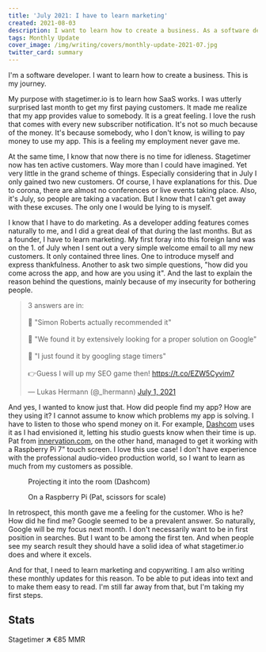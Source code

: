 ```yaml
---
title: 'July 2021: I have to learn marketing'
created: 2021-08-03
description: I want to learn how to create a business. As a software developer I like adding features. But as a founder, I have to learn marketing.
tags: Monthly Update
cover_image: /img/writing/covers/monthly-update-2021-07.jpg
twitter_card: summary
---
```


I'm a software developer. I want to learn how to create a business. This is my journey.

My purpose with stagetimer.io is to learn how SaaS works. I was utterly surprised last month to get my first paying customers. It made me realize that my app provides value to somebody. It is a great feeling. I love the rush that comes with every new subscriber notification. It's not so much because of the money. It's because somebody, who I don't know, is willing to pay money to use my app. This is a feeling my employment never gave me.

At the same time, I know that now there is no time for idleness. Stagetimer now has ten active customers. Way more than I could have imagined. Yet very little in the grand scheme of things. Especially considering that in July I only gained two new customers. Of course, I have explanations for this. Due to corona, there are almost no conferences or live events taking place. Also, it's July, so people are taking a vacation. But I know that I can't get away with these excuses. The only one I would be lying to is myself.

I know that I have to do marketing. As a developer adding features comes naturally to me, and I did a great deal of that during the last months. But as a founder, I have to learn marketing. My first foray into this foreign land was on the 1. of July when I sent out a very simple welcome email to all my new customers. It only contained three lines. One to introduce myself and express thankfulness. Another to ask two simple questions, "how did you come across the app, and how are you using it". And the last to explain the reason behind the questions, mainly because of my insecurity for bothering people.

<blockquote class="twitter-tweet"><p lang="en" dir="ltr">3 answers are in:<br><br>💬 &quot;Simon Roberts actually recommended it&quot;<br><br>🔎 &quot;We found it by extensively looking for a proper solution on Google&quot;<br><br>🔎 &quot;I just found it by googling stage timers&quot;<br><br>👉Guess I will up my SEO game then! <a href="https://t.co/EZW5Cyvim7">https://t.co/EZW5Cyvim7</a></p>&mdash; Lukas Hermann (@_lhermann) <a href="https://twitter.com/_lhermann/status/1410629873056555009?ref_src=twsrc%5Etfw">July 1, 2021</a></blockquote>

And yes, I wanted to know just that. How did people find my app? How are they using it? I cannot assume to know which problems my app is solving. I have to listen to those who spend money on it. For example, [Dashcom](https://twitter.com/dashcom_) uses it as I had envisioned it, letting his studio guests know when their time is up. Pat from [innervation.com](http://innervation.com/), on the other hand, managed to get it working with a Raspberry Pi 7" touch screen. I love this use case! I don't have experience with the professional audio-video production world, so I want to learn as much from my customers as possible.

<div class="flex items-stretch justify-around flex-wrap md:flex-nowrap my-6">
  <figure class="w-full md:w-auto">
    <img
      class="md:max-h-64 rounded inline-block shadow"
      src="/img/writing/2021-07-stagetimer-@dashcom_.jpg"
      alt=""
    />
    <figcaption>Projecting it into the room (Dashcom)</figcaption>
  </figure>
  <figure class="w-full md:w-auto mt-3 md:mt-0 md:ml-3">
    <img
      class="md:max-h-64 rounded inline-block shadow"
      src="/img/writing/2021-07-stagetimer-pat@innervation.com.jpg"
      alt=""
    />
    <figcaption>On a Raspberry Pi (Pat, scissors for scale)</figcaption>
  </figure>
</div>

In retrospect, this month gave me a feeling for the customer. Who is he? How did he find me? Google seemed to be a prevalent answer. So naturally, Google will be my focus next month. I don't necessarily want to be in first position in searches. But I want to be among the first ten. And when people see my search result they should have a solid idea of what stagetimer.io does and where it excels.

And for that, I need to learn marketing and copywriting. I am also writing these monthly updates for this reason. To be able to put ideas into text and to make them easy to read. I'm still far away from that, but I'm taking my first steps.

## Stats

Stagetimer <strong class="text-green-600">↗</strong> €85 MMR

